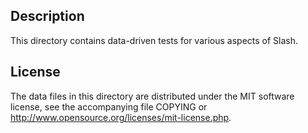 Description
------------

This directory contains data-driven tests for various aspects of Slash.

License
--------

The data files in this directory are distributed under the MIT software
license, see the accompanying file COPYING or
http://www.opensource.org/licenses/mit-license.php.

